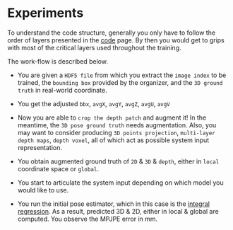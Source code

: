 # Experiments

To understand the code structure, generally you only have to follow the order of layers presented in the [code](https://github.com/strawberryfg/Senorita-HANDS19-Pose/tree/master/src/network_layers) page. By then you would get to grips with most of the critical layers used throughout the training.

The work-flow is described below.

- You are given a ```HDF5 file``` from which you extract the ```image index``` to be trained, the ```bounding box``` provided by the organizer, and the ```3D ground truth``` in real-world coordinate.

- You get the adjusted ```bbx```, ```avgX```, ```avgY```, ```avgZ```, ```avgU```, ```avgV```

- Now you are able to ```crop the depth patch``` and augment it! In the meantime, the ```3D pose ground truth``` needs augmentation. Also, you may want to consider producing ```3D points projection```, ```multi-layer depth maps```, ```depth voxel```, all of which act as possible system input representation.

- You obtain augmented ground truth of ```2D``` & ```3D``` & ```depth```, either in ```local``` coordinate space or ```global```.

- You start to articulate the system input depending on which model you would like to use.

- You run the initial pose estimator, which in this case is the [integral regression](https://github.com/strawberryfg/int-3dhuman-I1). As a result, predicted 3D & 2D, either in local & global are computed. You observe the MPJPE error in mm. 